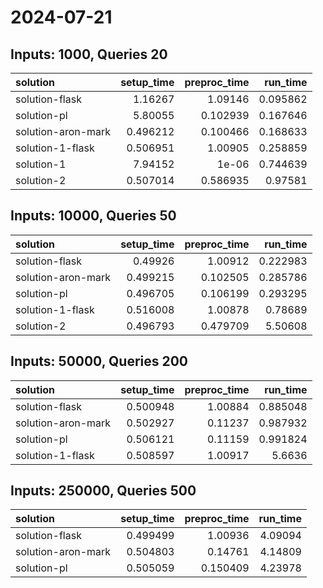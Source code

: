 # 2024-07-21

## Inputs: 1000, Queries 20

| solution           |   setup_time |   preproc_time |   run_time |
|:-------------------|-------------:|---------------:|-----------:|
| solution-flask     |     1.16267  |       1.09146  |   0.095862 |
| solution-pl        |     5.80055  |       0.102939 |   0.167646 |
| solution-aron-mark |     0.496212 |       0.100466 |   0.168633 |
| solution-1-flask   |     0.506951 |       1.00905  |   0.258859 |
| solution-1         |     7.94152  |       1e-06    |   0.744639 |
| solution-2         |     0.507014 |       0.586935 |   0.97581  |

## Inputs: 10000, Queries 50

| solution           |   setup_time |   preproc_time |   run_time |
|:-------------------|-------------:|---------------:|-----------:|
| solution-flask     |     0.49926  |       1.00912  |   0.222983 |
| solution-aron-mark |     0.499215 |       0.102505 |   0.285786 |
| solution-pl        |     0.496705 |       0.106199 |   0.293295 |
| solution-1-flask   |     0.516008 |       1.00878  |   0.78689  |
| solution-2         |     0.496793 |       0.479709 |   5.50608  |

## Inputs: 50000, Queries 200

| solution           |   setup_time |   preproc_time |   run_time |
|:-------------------|-------------:|---------------:|-----------:|
| solution-flask     |     0.500948 |        1.00884 |   0.885048 |
| solution-aron-mark |     0.502927 |        0.11237 |   0.987932 |
| solution-pl        |     0.506121 |        0.11159 |   0.991824 |
| solution-1-flask   |     0.508597 |        1.00917 |   5.6636   |

## Inputs: 250000, Queries 500

| solution           |   setup_time |   preproc_time |   run_time |
|:-------------------|-------------:|---------------:|-----------:|
| solution-flask     |     0.499499 |       1.00936  |    4.09094 |
| solution-aron-mark |     0.504803 |       0.14761  |    4.14809 |
| solution-pl        |     0.505059 |       0.150409 |    4.23978 |